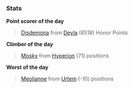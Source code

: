 

### Stats

**Point scorer of the day**
>[Disdemona](/#/character/Deyla/135440) from [Deyla](/#/ranking/Deyla)  (8518) Honor Points


**Climber of the day**
>[Mosky](/#/character/Hyperion/775608) from [Hyperion](/#/ranking/Hyperion)  (71) positions


**Worst of the day**
>[Meolianne](/#/character/Urtem/1641316) from [Urtem](/#/ranking/Urtem)  (-10) positions


